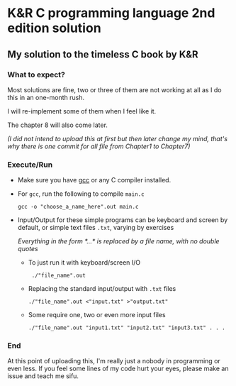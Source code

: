 # K&R C programming language 2nd edition solution

## My solution to the timeless C book by K&R

### What to expect?
Most solutions are fine, two or three of them are not working at all as I do this in an
one-month rush.

I will re-implement some of them when I feel like it.

The chapter 8 will also come later.

*(I did not intend to upload this at first but then later change my mind,
that's why there is one commit for all file from Chapter1 to Chapter7)*

### Execute/Run
- Make sure you have [gcc](https://gcc.gnu.org/) or any C compiler installed.
- For `gcc`, run the following to compile `main.c`

      gcc -o "choose_a_name_here".out main.c
- Input/Output for these simple programs can be keyboard and screen by default, or simple
text files `.txt`, varying by exercises

  *Everything in the form \*...\* is replaced by a file name, with no double quotes*
  -  To just run it with keyboard/screen I/O

          ./"file_name".out
  - Replacing the standard input/output with `.txt` files

        ./"file_name".out <"input.txt" >"output.txt"
  - Some require one, two or even more input files
    
        ./"file_name".out "input1.txt" "input2.txt" "input3.txt" . . .

### End

At this point of uploading this, I'm really just a nobody in programming or even less. If you feel some lines of
my code hurt your eyes, please make an issue and teach me sifu.
